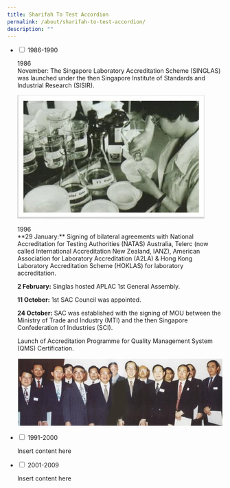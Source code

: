 ```yaml
---
title: Sharifah To Test Accordion
permalink: /about/sharifah-to-test-accordion/
description: ""
---
```

<ul class="jekyllcodex_accordion">  
  
<li><input type="checkbox" id="accordion1">  
<label for="accordion1">1986-1990</label><div>  
<p>1986
	<br>November: The Singapore Laboratory Accreditation Scheme (SINGLAS) was launched under the then Singapore Institute of Standards and Industrial Research (SISIR).
  
![1986](/images/about/milestone/sac-milestone-1986-11.jpg)
</p> 
<p>1996
  <br>**29 January:**&nbsp;Signing of bilateral agreements with National Accreditation for Testing Authorities (NATAS) Australia, Telerc (now called International Accreditation New Zealand, IANZ), American Association for Laboratory Accreditation (A2LA) &amp; Hong Kong Laboratory Accreditation Scheme (HOKLAS) for laboratory accreditation.

**2 February:**&nbsp;Singlas hosted APLAC 1st General Assembly.

**11 October:**&nbsp;1st SAC Council was appointed.&nbsp;

**24 October:**&nbsp;SAC was established with the signing of MOU between the Ministry of Trade and Industry (MTI) and the then Singapore Confederation of Industries (SCI).

Launch of Accreditation Programme for Quality Management System (QMS) Certification.
	
![1996](/images/about/milestone/sac-milestone-1996-10-11.jpg)
</p>
</div></li>  
  
<li><input type="checkbox" id="accordion2">  
<label for="accordion2">1991-2000</label><div>  
<p>Insert content here</p>  
</div></li>  
  
<li><input type="checkbox" id="accordion3">  
<label for="accordion3">2001-2009</label><div>  
<p>Insert content here</p>  
</div></li>  
  
</ul>